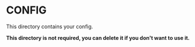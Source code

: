 # CONFIG

This directory contains your config.

**This directory is not required, you can delete it if you don't want to use it.**
